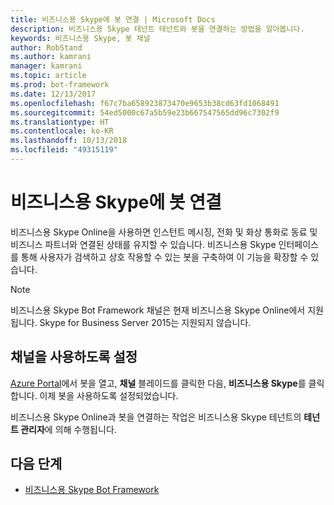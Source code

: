 ```yaml
---
title: 비즈니스용 Skype에 봇 연결 | Microsoft Docs
description: 비즈니스용 Skype 테넌트 테넌트와 봇을 연결하는 방법을 알아봅니다.
keywords: 비즈니스용 Skype, 봇 채널
author: RobStand
ms.author: kamrani
manager: kamrani
ms.topic: article
ms.prod: bot-framework
ms.date: 12/13/2017
ms.openlocfilehash: f67c7ba658923873470e9653b38cd63fd1068491
ms.sourcegitcommit: 54ed5000c67a5b59e23b667547565dd96c7302f9
ms.translationtype: HT
ms.contentlocale: ko-KR
ms.lasthandoff: 10/13/2018
ms.locfileid: "49315119"
---
```

# <a name="connect-a-bot-to-skype-for-business"></a>비즈니스용 Skype에 봇 연결

비즈니스용 Skype Online을 사용하면 인스턴트 메시징, 전화 및 화상 통화로 동료 및 비즈니스 파트너와 연결된 상태를 유지할 수 있습니다. 비즈니스용 Skype 인터페이스를 통해 사용자가 검색하고 상호 작용할 수 있는 봇을 구축하여 이 기능을 확장할 수 있습니다.

> [!NOTE]
> 비즈니스용 Skype Bot Framework 채널은 현재 비즈니스용 Skype Online에서 지원됩니다. Skype for Business Server 2015는 지원되지 않습니다. 

## <a name="enable-the-channel"></a>채널을 사용하도록 설정

[Azure Portal](https://portal.azure.com/)에서 봇을 열고, **채널** 블레이드를 클릭한 다음, **비즈니스용 Skype**를 클릭합니다. 이제 봇을 사용하도록 설정되었습니다. 

비즈니스용 Skype Online과 봇을 연결하는 작업은 비즈니스용 Skype 테넌트의 **테넌트 관리자**에 의해 수행됩니다.

## <a name="next-steps"></a>다음 단계
* [비즈니스용 Skype Bot Framework](https://msdn.microsoft.com/en-us/skype/Skype-For-Business-Bot-Framework/docs/overview)







